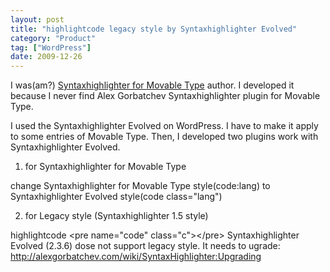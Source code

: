 ```yaml
---
layout: post
title: "highlightcode legacy style by Syntaxhighlighter Evolved"
category: "Product"
tag: ["WordPress"]
date: 2009-12-26
---
```

I was(am?) <a href="/portfolio/movabletype/syntaxhighlighter/">Syntaxhighlighter for Movable Type</a> author. I developed it because I never find Alex Gorbatchev Syntaxhighlighter plugin for Movable Type.

I used the Syntaxhighlighter Evolved on WordPress.  I have to make it apply to some entries of Movable Type. Then, I developed two plugins work with Syntaxhighlighter Evolved.

1) for Syntaxhighlighter for Movable Type

change Syntaxhighlighter for Movable Type style(code:lang) to Syntaxhighlighter Evolved style(code class="lang")

<script src="https://gist.github.com/253118.js?file=syntaxhighlighter-for-movable-type-to-evolved.php"></script>

2) for Legacy style (Syntaxhighlighter 1.5 style)

highlightcode &lt;pre name=&quot;code&quot; class=&quot;c&quot;&gt;&lt;/pre&gt;
Syntaxhighlighter Evolved (2.3.6) dose not support legacy style. It needs to ugrade:
<a href="http://alexgorbatchev.com/wiki/SyntaxHighlighter:Upgrading">http://alexgorbatchev.com/wiki/SyntaxHighlighter:Upgrading</a>

<script src="https://gist.github.com/263869.js?file=syntaxhighlighter-for-legacy.php"></script>



